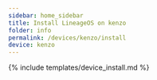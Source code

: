 ```yaml
---
sidebar: home_sidebar
title: Install LineageOS on kenzo
folder: info
permalink: /devices/kenzo/install
device: kenzo
---
```

{% include templates/device_install.md %}
